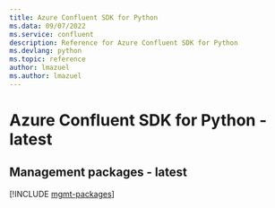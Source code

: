 ```yaml
---
title: Azure Confluent SDK for Python
ms.data: 09/07/2022
ms.service: confluent
description: Reference for Azure Confluent SDK for Python
ms.devlang: python
ms.topic: reference
author: lmazuel
ms.author: lmazuel
---
```

# Azure Confluent SDK for Python - latest

## Management packages - latest
[!INCLUDE [mgmt-packages](confluent-mgmt-index.md)]